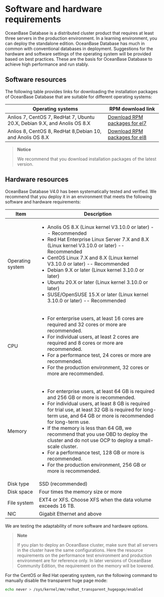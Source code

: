 # Software and hardware requirements

OceanBase Database is a distributed cluster product that requires at least three servers in the production environment. In a learning environment, you can deploy the standalone edition. OceanBase Database has much in common with conventional databases in deployment. Suggestions for the hardware and software settings of the operating system will be provided based on best practices. These are the basis for OceanBase Database to achieve high performance and run stably.

## Software resources

The following table provides links for downloading the installation packages of OceanBase Database that are suitable for different operating systems:

| Operating systems | RPM download link |
|---------------------------------------------------|------------------------------------------------------------------------------------------------|
| Anlios 7, CentOS 7, RedHat 7, Ubuntu 20.X, Debian 9.X, and Anolis OS 8.X | [Download RPM packages for el7](https://mirrors.aliyun.com/oceanbase/community/stable/el/7/x86_64/) |
| Anlios 8, CentOS 8, RedHat 8,Debian 10, and Anolis OS 8.X | [Download RPM packages for el8](https://mirrors.aliyun.com/oceanbase/community/stable/el/8/x86_64/) |

> **Notice**
>
> We recommend that you download installation packages of the latest version.

## Hardware resources

OceanBase Database V4.0 has been systematically tested and verified. We recommend that you deploy it in an environment that meets the following software and hardware requirements:

| Item | Description |
|----------|-----------------------------------------------------------------------------------------------------------------------|
| Operating system | <ul> <li> Anolis OS 8.X (Linux kernel V3.10.0 or later) -- Recommended</li><li>Red Hat Enterprise Linux Server 7.X and 8.X (Linux kernel V3.10.0 or later) -- Recommended</li><li>CentOS Linux 7.X and 8.X (Linux kernel V3.10.0 or later) -- Recommended</li><li>Debian 9.X or later (Linux kernel 3.10.0 or later)</li><li>Ubuntu 20.X or later (Linux kernel 3.10.0 or later) </li><li>SUSE/OpenSUSE 15.X or later (Linux kernel 3.10.0 or later) -- Recommended </ul> |
| CPU | <ul><li> For enterprise users, at least 16 cores are required and 32 cores or more are recommended. </li> <li>For individual users, at least 2 cores are required and 8 cores or more are recommended.</li><li>For a performance test, 24 cores or more are recommended.<li>For the production environment, 32 cores or more are recommended.</ul> |
| Memory | <ul><li> For enterprise users, at least 64 GB is required and 256 GB or more is recommended. </li><li> For individual users, at least 8 GB is required for trial use, at least 32 GB is required for long-term use, and 64 GB or more is recommended for long-term use.  </li><li>If the memory is less than 64 GB, we recommend that you use OBD to deploy the cluster and do not use OCP to deploy a small-scale cluster.</li><li>For a performance test, 128 GB or more is recommended.<li>For the production environment, 256 GB or more is recommended.<ul> |
| Disk type | SSD (recommended) |
| Disk space | Four times the memory size or more |
| File system | EXT4 or XFS. Choose XFS when the data volume exceeds 16 TB. |
| NIC | Gigabit Ethernet and above |

We are testing the adaptability of more software and hardware options.

> **Note**
>
> If you plan to deploy an OceanBase cluster, make sure that all servers in the cluster have the same configurations. Here the resource requirements on the performance test environment and production environment are for reference only. In later versions of OceanBase Community Edition, the requirement on the memory will be lowered.

For the CentOS or Red Hat operating system, run the following command to manually disable the transparent huge page mode:

```bash
echo never > /sys/kernel/mm/redhat_transparent_hugepage/enabled
```
